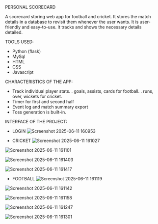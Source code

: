 PERSONAL SCORECARD

  A scorecard storing web app for football and cricket. It stores the match details in a database to revisit them whenever the user wants.
It is user-friendly and easy-to-use. It tracks and shows the necessary details detailed.

TOOLS USED:
  - Python (flask)
  - MySql
  - HTML
  - CSS
  - Javascript

CHARACTERISTICS OF THE APP:
  - Track individual player stats.
      . goals, assists, cards for football.
      . runs, over, wickets for cricket.
  - Timer for first and second half
  - Event log and match summary export
  - Toss generation is built-in.

INTERFACE OF THE PROJECT:

  - LOGIN
  ![Screenshot 2025-06-11 160953](https://github.com/user-attachments/assets/9c18ee9b-fbb6-4533-b3db-e41329b0f6c8)

    
  - CRICKET
  ![Screenshot 2025-06-11 161027](https://github.com/user-attachments/assets/69feffcd-723b-4aa1-8a70-cde879e29260)

  ![Screenshot 2025-06-11 161101](https://github.com/user-attachments/assets/3af66708-b2a2-45dc-8a68-baf248067f00)

  ![Screenshot 2025-06-11 161403](https://github.com/user-attachments/assets/3bce862e-5f01-4115-93e3-c7c38c92097a)

  ![Screenshot 2025-06-11 161417](https://github.com/user-attachments/assets/579517a5-0559-449c-acd0-4e0e110c427b)

  - FOOTBALL
  ![Screenshot 2025-06-11 161119](https://github.com/user-attachments/assets/4dc93fc6-7bb5-43f2-b3db-e112cf847680)

  ![Screenshot 2025-06-11 161142](https://github.com/user-attachments/assets/d24e1434-b1b3-4d14-a6da-c991c4704fe8)

  ![Screenshot 2025-06-11 161158](https://github.com/user-attachments/assets/9ec0bc5f-d73b-4e43-9e8f-9d91b7425ef9)

  ![Screenshot 2025-06-11 161247](https://github.com/user-attachments/assets/d30921d6-125f-44c9-9963-61394d151793)

  ![Screenshot 2025-06-11 161301](https://github.com/user-attachments/assets/19c24aa0-e082-40bf-9ae9-d1b7dd66e7e9)
    
